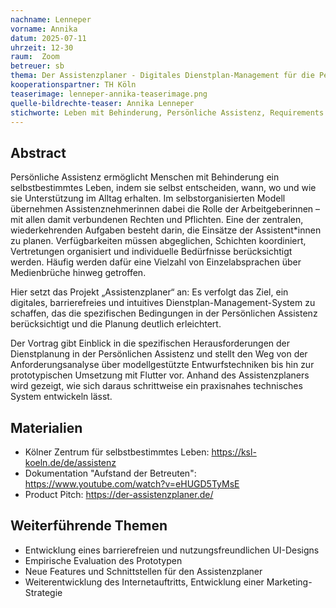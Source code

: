 ```yaml
---
nachname: Lenneper
vorname: Annika
datum: 2025-07-11
uhrzeit: 12-30
raum:  Zoom
betreuer: sb
thema: Der Assistenzplaner - Digitales Dienstplan-Management für die Persönliche Assistenz
kooperationspartner: TH Köln
teaserimage: lenneper-annika-teaserimage.png
quelle-bildrechte-teaser: Annika Lenneper
stichworte: Leben mit Behinderung, Persönliche Assistenz, Requirements Engineering, Menschzentrierte Softwareentwicklung, App-Entwicklung 
---
```


## Abstract

Persönliche Assistenz ermöglicht Menschen mit Behinderung ein selbstbestimmtes Leben, indem sie selbst entscheiden, wann, wo und wie sie Unterstützung im Alltag erhalten. Im selbstorganisierten Modell übernehmen Assistenznehmerinnen dabei die Rolle der Arbeitgeberinnen – mit allen damit verbundenen Rechten und Pflichten. Eine der zentralen, wiederkehrenden Aufgaben besteht darin, die Einsätze der Assistent*innen zu planen. Verfügbarkeiten müssen abgeglichen, Schichten koordiniert, Vertretungen organisiert und individuelle Bedürfnisse berücksichtigt werden. Häufig werden dafür eine Vielzahl von Einzelabsprachen über Medienbrüche hinweg getroffen. 

Hier setzt das Projekt „Assistenzplaner“ an: Es verfolgt das Ziel, ein digitales, barrierefreies und intuitives Dienstplan-Management-System zu schaffen, das die spezifischen Bedingungen in der Persönlichen Assistenz berücksichtigt und die Planung deutlich erleichtert.

Der Vortrag gibt Einblick in die spezifischen Herausforderungen der Dienstplanung in der Persönlichen Assistenz und stellt den Weg von der Anforderungsanalyse über modellgestützte Entwurfstechniken bis hin zur prototypischen Umsetzung mit Flutter vor. Anhand des Assistenzplaners wird gezeigt, wie sich daraus schrittweise ein praxisnahes technisches System entwickeln lässt.

## Materialien
* Kölner Zentrum für selbstbestimmtes Leben: https://ksl-koeln.de/de/assistenz
* Dokumentation "Aufstand der Betreuten": https://www.youtube.com/watch?v=eHUGD5TyMsE
* Product Pitch: https://der-assistenzplaner.de/

## Weiterführende Themen
* Entwicklung eines barrierefreien und nutzungsfreundlichen UI-Designs
* Empirische Evaluation des Prototypen
* Neue Features und Schnittstellen für den Assistenzplaner
* Weiterentwicklung des Internetauftritts, Entwicklung einer Marketing-Strategie
